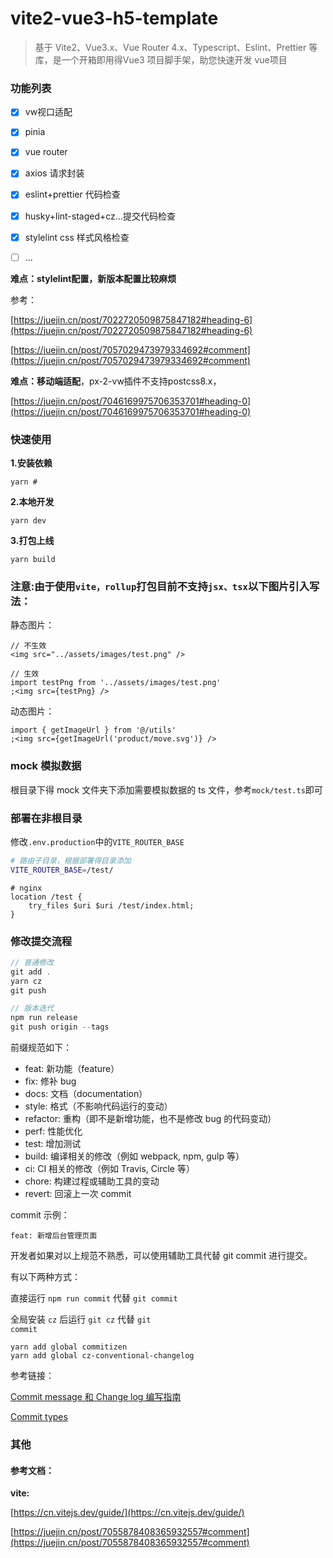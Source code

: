 # vite2-vue3-h5-template
> 基于 Vite2、Vue3.x、Vue Router 4.x、Typescript、Eslint、Prettier 等库，是一个开箱即用得Vue3 项目脚手架，助您快速开发 vue项目

### 功能列表

- [x] vw视口适配
- [x] pinia
- [x] vue router
- [x] axios 请求封装
- [x] eslint+prettier 代码检查
- [x] husky+lint-staged+cz...提交代码检查
- [x] stylelint css 样式风格检查
- [ ] ...



**难点：stylelint配置，新版本配置比较麻烦**

参考：

[https://juejin.cn/post/7022720509875847182#heading-6](https://juejin.cn/post/7022720509875847182#heading-6)

[https://juejin.cn/post/7057029473979334692#comment](https://juejin.cn/post/7057029473979334692#comment)

**难点：移动端适配**，px-2-vw插件不支持postcss8.x，

[https://juejin.cn/post/7046169975706353701#heading-0](https://juejin.cn/post/7046169975706353701#heading-0)

### 快速使用

**1.安装依赖**

```
yarn #
```

**2.本地开发**

```
yarn dev
```

**3.打包上线**

```
yarn build
```

### 注意:由于使用`vite，rollup`打包目前不支持`jsx、tsx`以下图片引入写法：

静态图片：

```React TSX
// 不生效
<img src="../assets/images/test.png" />
```

```React TSX
// 生效
import testPng from '../assets/images/test.png'
;<img src={testPng} />
```

动态图片：

```React TSX
import { getImageUrl } from '@/utils'
;<img src={getImageUrl('product/move.svg')} />
```

### mock 模拟数据

根目录下得 mock 文件夹下添加需要模拟数据的 ts 文件，参考`mock/test.ts`即可

### 部署在非根目录

修改`.env.production`中的`VITE_ROUTER_BASE`

```bash
# 路由子目录，根据部署得目录添加
VITE_ROUTER_BASE=/test/
```

```nginx
# nginx
location /test {
    try_files $uri $uri /test/index.html;
}
```

### 修改提交流程

```javascript
// 普通修改
git add .
yarn cz
git push

// 版本迭代
npm run release
git push origin --tags
```

前缀规范如下：

- feat: 新功能（feature）
- fix: 修补 bug
- docs: 文档（documentation）
- style: 格式（不影响代码运行的变动）
- refactor: 重构（即不是新增功能，也不是修改 bug 的代码变动）
- perf: 性能优化
- test: 增加测试
- build: 编译相关的修改（例如 webpack, npm, gulp 等）
- ci: CI 相关的修改（例如 Travis, Circle 等）
- chore: 构建过程或辅助工具的变动
- revert: 回滚上一次 commit

commit 示例：

```
feat: 新增后台管理页面
```

开发者如果对以上规范不熟悉，可以使用辅助工具代替 git commit 进行提交。

有以下两种方式：

直接运行 <code>npm run commit</code> 代替 <code>git commit</code>

全局安装 <code>cz</code> 后运行 <code>git cz</code> 代替 <code>git commit</code>

```
yarn add global commitizen
yarn add global cz-conventional-changelog
```

参考链接：

[Commit message 和 Change log 编写指南](http://www.ruanyifeng.com/blog/2016/01/commit_message_change_log.html)

[Commit types](https://github.com/commitizen/conventional-commit-types)

### 其他

#### 参考文档：

**vite:**

[https://cn.vitejs.dev/guide/](https://cn.vitejs.dev/guide/)

[https://juejin.cn/post/7055878408365932557#comment](https://juejin.cn/post/7055878408365932557#comment)

